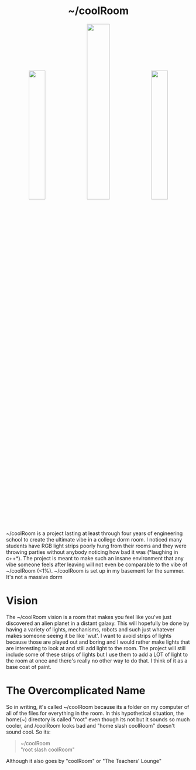 <!DOCTYPE html>
<html>
  <body>
  <H1 align="center">~/coolRoom</H1>
  <p align="center">
    <img src="https://github.com/gdegidy/coolRoom/blob/main/Images/DarkLookingIn.png" style="height:auto; width: 30%;">
    <img src="https://github.com/gdegidy/coolRoom/blob/main/Images/FireTvBg.png" style="height: auto; width: 35%;">
    <img src="https://github.com/gdegidy/coolRoom/blob/main/Images/BubbleMachineOn.png" style="height:auto; width: 30%;">
  </p>
  ~/coolRoom is a project lasting at least through four years of engineering school to create the ultimate vibe in a college dorm room. I noticed many students have RGB light strips poorly hung from their rooms and they were throwing parties without anybody noticing how bad it was (*laughing in c++*). The project is meant to make such an insane environment that any vibe someone feels after leaving will not even be comparable to the vibe of ~/coolRoom (<1%). ~/coolRoom is set up in my basement for the summer. It's not a massive dorm

  # Vision
  The ~/coolRoom vision is a room that makes you feel like you've just discovered an alien planet in a distant galaxy. This will hopefully be done by having a variety of lights, mechanisms, robots and such just whatever makes someone seeing it be like 'wut'. I want to avoid strips of lights because those are played out and boring and I would rather make lights that are interesting to look at and still add light to the room. The project will still include some of these strips of lights but I use them to add a LOT of light to the room at once and there's really no other way to do that. I think of it as a base coat of paint.
<h1> The Overcomplicated Name</h1>
<p>So in writing, it's called ~/coolRoom because its a folder on my computer of all of the files for everything in the room. In this hypothetical situation, the home(~) directory is called "root" even though its not but it sounds so much cooler, and /coolRoom looks bad and "home slash coolRoom" doesn't sound cool. So its: </p>
    
  > ~/coolRoom <br> "root slash coolRoom"
  
  Although it also goes by "coolRoom" or "The Teachers' Lounge"
  </body>
</html>
